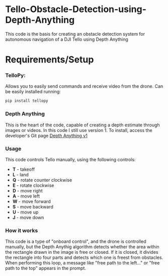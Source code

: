 # Tello-Obstacle-Detection-using-Depth-Anything
This code is the basis for creating an obstacle detection system for autonomous navigation of a DJI Tello using Depth Anything

# Requirements/Setup  
### TelloPy:
Allows you to easily send commands and receive video from the drone. Can be easily installed running:
```bash
pip install tellopy
```
### Depth Anything
This is the heart of the code, capable of creating a depth estimate through images or videos.
In this code I still use version 1. To install, access the developer's Git page [Depth Anything v1](https://github.com/LiheYoung/Depth-Anything)

### Usage
This code controls Tello manually, using the following controls:

- **T** - takeoff
- **L** - land
- **Q** - rotate counter clockwise
- **E** - rotate clockwise
- **D** - move right
- **A** - move left
- **W** - move forward
- **S** - move backward
- **U** - move up
- **J** - move down

### How it works
This code is a type of "onboard control", and the drone is controlled manually, but the Depth Anythig algorithm detects whether the area within the rectangle drawn in the image is free or closed. If it is closed, it divides the rectangle into four parts and detects which one is freest from obstacles. When performing this loop, a message like "free path to the left..." or "free path to the top" appears in the prompt.
